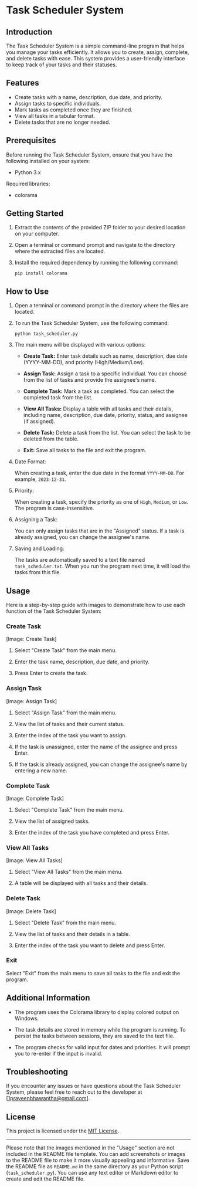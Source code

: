 # Task Scheduler System

## Introduction

The Task Scheduler System is a simple command-line program that helps you manage your tasks efficiently. It allows you to create, assign, complete, and delete tasks with ease. This system provides a user-friendly interface to keep track of your tasks and their statuses.

## Features

- Create tasks with a name, description, due date, and priority.
- Assign tasks to specific individuals.
- Mark tasks as completed once they are finished.
- View all tasks in a tabular format.
- Delete tasks that are no longer needed.

## Prerequisites

Before running the Task Scheduler System, ensure that you have the following installed on your system:

- Python 3.x

Required libraries:

- colorama

## Getting Started

1. Extract the contents of the provided ZIP folder to your desired location on your computer.

2. Open a terminal or command prompt and navigate to the directory where the extracted files are located.

3. Install the required dependency by running the following command:

   ```
   pip install colorama
   ```

## How to Use

1. Open a terminal or command prompt in the directory where the files are located.

2. To run the Task Scheduler System, use the following command:

   ```
   python task_scheduler.py
   ```

3. The main menu will be displayed with various options:

   - **Create Task:** Enter task details such as name, description, due date (YYYY-MM-DD), and priority (High/Medium/Low).

   - **Assign Task:** Assign a task to a specific individual. You can choose from the list of tasks and provide the assignee's name.

   - **Complete Task:** Mark a task as completed. You can select the completed task from the list.

   - **View All Tasks:** Display a table with all tasks and their details, including name, description, due date, priority, status, and assignee (if assigned).

   - **Delete Task:** Delete a task from the list. You can select the task to be deleted from the table.

   - **Exit:** Save all tasks to the file and exit the program.

4. Date Format:

   When creating a task, enter the due date in the format `YYYY-MM-DD`. For example, `2023-12-31`.

5. Priority:

   When creating a task, specify the priority as one of `High`, `Medium`, or `Low`. The program is case-insensitive.

6. Assigning a Task:

   You can only assign tasks that are in the "Assigned" status. If a task is already assigned, you can change the assignee's name.

7. Saving and Loading:

   The tasks are automatically saved to a text file named `task_scheduler.txt`. When you run the program next time, it will load the tasks from this file.

## Usage

Here is a step-by-step guide with images to demonstrate how to use each function of the Task Scheduler System:

### Create Task

[Image: Create Task]

1. Select "Create Task" from the main menu.

2. Enter the task name, description, due date, and priority.

3. Press Enter to create the task.

### Assign Task

[Image: Assign Task]

1. Select "Assign Task" from the main menu.

2. View the list of tasks and their current status.

3. Enter the index of the task you want to assign.

4. If the task is unassigned, enter the name of the assignee and press Enter.

5. If the task is already assigned, you can change the assignee's name by entering a new name.

### Complete Task

[Image: Complete Task]

1. Select "Complete Task" from the main menu.

2. View the list of assigned tasks.

3. Enter the index of the task you have completed and press Enter.

### View All Tasks

[Image: View All Tasks]

1. Select "View All Tasks" from the main menu.

2. A table will be displayed with all tasks and their details.

### Delete Task

[Image: Delete Task]

1. Select "Delete Task" from the main menu.

2. View the list of tasks and their details in a table.

3. Enter the index of the task you want to delete and press Enter.

### Exit

Select "Exit" from the main menu to save all tasks to the file and exit the program.

## Additional Information

- The program uses the Colorama library to display colored output on Windows.

- The task details are stored in memory while the program is running. To persist the tasks between sessions, they are saved to the text file.

- The program checks for valid input for dates and priorities. It will prompt you to re-enter if the input is invalid.

## Troubleshooting

If you encounter any issues or have questions about the Task Scheduler System, please feel free to reach out to the developer at [1praveenbhawantha@gmail.com].

## License

This project is licensed under the [MIT License](LICENSE).

---



Please note that the images mentioned in the "Usage" section are not included in the README file template. You can add screenshots or images to the README file to make it more visually appealing and informative. Save the README file as `README.md` in the same directory as your Python script (`task_scheduler.py`). You can use any text editor or Markdown editor to create and edit the README file.
